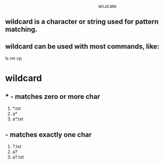                                               WILDCARD




## wildcard is a character or string used for pattern matching.




## wildcard can be used with most commands, like:
ls
rm
cp



# wildcard

## * - matches zero or more char
1. *.txt
2. a*
3. a*.txt


##  - matches exactly one char
1. ?.txt
2. a?
3. a?.txt






																	
